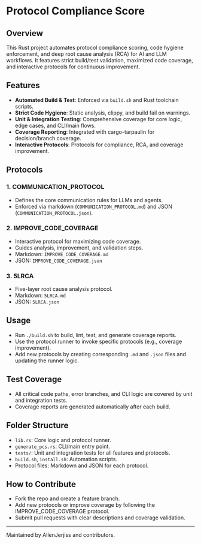 # Protocol Compliance Score

## Overview
This Rust project automates protocol compliance scoring, code hygiene enforcement, and deep root cause analysis (RCA) for AI and LLM workflows. It features strict build/test validation, maximized code coverage, and interactive protocols for continuous improvement.

## Features
- **Automated Build & Test**: Enforced via `build.sh` and Rust toolchain scripts.
- **Strict Code Hygiene**: Static analysis, clippy, and build fail on warnings.
- **Unit & Integration Testing**: Comprehensive coverage for core logic, edge cases, and CLI/main flows.
- **Coverage Reporting**: Integrated with cargo-tarpaulin for decision/branch coverage.
- **Interactive Protocols**: Protocols for compliance, RCA, and coverage improvement.

## Protocols
### 1. COMMUNICATION_PROTOCOL
- Defines the core communication rules for LLMs and agents.
- Enforced via markdown (`COMMUNICATION_PROTOCOL.md`) and JSON (`COMMUNICATION_PROTOCOL.json`).

### 2. IMPROVE_CODE_COVERAGE
- Interactive protocol for maximizing code coverage.
- Guides analysis, improvement, and validation steps.
- Markdown: `IMPROVE_CODE_COVERAGE.md`
- JSON: `IMPROVE_CODE_COVERAGE.json`

### 3. 5LRCA
- Five-layer root cause analysis protocol.
- Markdown: `5LRCA.md`
- JSON: `5LRCA.json`

## Usage
- Run `./build.sh` to build, lint, test, and generate coverage reports.
- Use the protocol runner to invoke specific protocols (e.g., coverage improvement).
- Add new protocols by creating corresponding `.md` and `.json` files and updating the runner logic.

## Test Coverage
- All critical code paths, error branches, and CLI logic are covered by unit and integration tests.
- Coverage reports are generated automatically after each build.

## Folder Structure
- `lib.rs`: Core logic and protocol runner.
- `generate_pcs.rs`: CLI/main entry point.
- `tests/`: Unit and integration tests for all features and protocols.
- `build.sh`, `install.sh`: Automation scripts.
- Protocol files: Markdown and JSON for each protocol.

## How to Contribute
- Fork the repo and create a feature branch.
- Add new protocols or improve coverage by following the IMPROVE_CODE_COVERAGE protocol.
- Submit pull requests with clear descriptions and coverage validation.

---
Maintained by AllenJerjiss and contributors.
